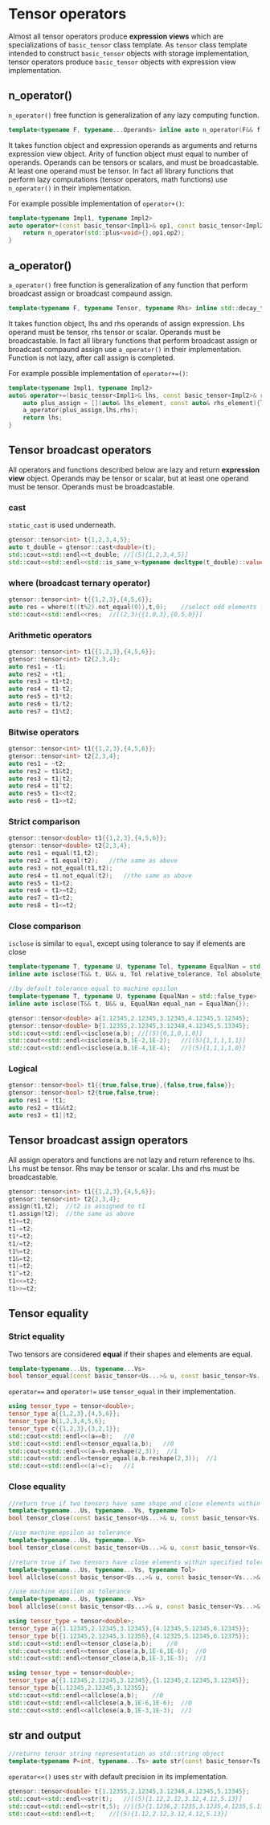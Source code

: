 # Tensor operators

Almost all tensor operators produce **expression views** which are specializations of `basic_tensor` class template.
As `tensor` class template intended to construct `basic_tensor` objects with storage implementation,
tensor operators produce `basic_tensor` objects with expression view implementation.

## n_operator()

`n_operator()` free function is generalization of any lazy computing function.

```cpp
template<typename F, typename...Operands> inline auto n_operator(F&& f, Operands&&...operands);
```

It takes function object and expression operands as arguments and returns expression view object.
Arity of function object must equal to number of operands.
Operands can be tensors or scalars, and must be broadcastable. At least one operand must be tensor.
In fact all library functions that perform lazy computations (tensor operators, math functions) use `n_operator()` in their implementation.

For example possible implementation of `operator+()`:

```cpp
template<typename Impl1, typename Impl2>
auto operator+(const basic_tensor<Impl1>& op1, const basic_tensor<Impl2>& op2){
    return n_operator(std::plus<void>{},op1,op2);
}
```

## a_operator()

`a_operator()` free function is generalization of any function that perform broadcast assign or broadcast compaund assign.

```cpp
template<typename F, typename Tensor, typename Rhs> inline std::decay_t<Tensor>& a_operator(F&& f, Tensor&& lhs, Rhs&& rhs);
```

It takes function object, lhs and rhs operands of assign expression.
Lhs operand must be tensor, rhs tensor or scalar.
Operands must be broadcastable.
In fact all library functions that perform broadcast assign or broadcast compaund assign use `a_operator()` in their implementation.
Function is not lazy, after call assign is completed.

For example possible implementation of `operator+=()`:

```cpp
template<typename Impl1, typename Impl2>
auto& operator+=(basic_tensor<Impl1>& lhs, const basic_tensor<Impl2>& rhs){
    auto plus_assign = [](auto& lhs_element, const auto& rhs_element){lhs_element += rhs_element;};
    a_operator(plus_assign,lhs,rhs);
    return lhs;
}
```

## Tensor broadcast operators

All operators and functions described below are lazy and return **expression view** object.
Operands may be tensor or scalar, but at least one operand must be tensor.
Operands must be broadcastable.

### cast

`static_cast` is used underneath.

```cpp
gtensor::tensor<int> t{1,2,3,4,5};
auto t_double = gtensor::cast<double>(t);
std::cout<<std::endl<<t_double; //[(5){1,2,3,4,5}]
std::cout<<std::endl<<std::is_same_v<typename decltype(t_double)::value_type,double>;   //1
```

### where (broadcast ternary operator)

```cpp
gtensor::tensor<int> t{{1,2,3},{4,5,6}};
auto res = where(t((t%2).not_equal(0)),t,0);    //select odd elements from t and select zero for even
std::cout<<std::endl<<res;  //[(2,3){{1,0,3},{0,5,0}}]
```

### Arithmetic operators

```cpp
gtensor::tensor<int> t1{{1,2,3},{4,5,6}};
gtensor::tensor<int> t2{2,3,4};
auto res1 = -t1;
auto res2 = +t1;
auto res3 = t1+t2;
auto res4 = t1-t2;
auto res5 = t1*t2;
auto res6 = t1/t2;
auto res7 = t1%t2;
```

### Bitwise operators

```cpp
gtensor::tensor<int> t1{{1,2,3},{4,5,6}};
gtensor::tensor<int> t2{2,3,4};
auto res1 = ~t2;
auto res2 = t1&t2;
auto res3 = t1|t2;
auto res4 = t1^t2;
auto res5 = t1<<t2;
auto res6 = t1>>t2;
```

### Strict comparison

```cpp
gtensor::tensor<double> t1{{1,2,3},{4,5,6}};
gtensor::tensor<double> t2{2,3,4};
auto res1 = equal(t1,t2);
auto res2 = t1.equal(t2);   //the same as above
auto res3 = not_equal(t1,t2);
auto res4 = t1.not_equal(t2);   //the same as above
auto res5 = t1>t2;
auto res6 = t1>=t2;
auto res7 = t1<t2;
auto res8 = t1<=t2;
```

### Close comparison

`isclose` is similar to `equal`, except using tolerance to say if elements are close

```cpp
template<typename T, typename U, typename Tol, typename EqualNan = std::false_type>
inline auto isclose(T&& t, U&& u, Tol relative_tolerance, Tol absolute_tolerance, EqualNan equal_nan = EqualNan{});

//by default tolerance equal to machine epsilon
template<typename T, typename U, typename EqualNan = std::false_type>
inline auto isclose(T&& t, U&& u, EqualNan equal_nan = EqualNan{});
```

```cpp
gtensor::tensor<double> a{1.12345,2.12345,3.12345,4.12345,5.12345};
gtensor::tensor<double> b{1.12355,2.12345,3.12348,4.12345,5.13345};
std::cout<<std::endl<<isclose(a,b); //[(5){0,1,0,1,0}]
std::cout<<std::endl<<isclose(a,b,1E-2,1E-2);   //[(5){1,1,1,1,1}]
std::cout<<std::endl<<isclose(a,b,1E-4,1E-4);   //[(5){1,1,1,1,0}]
```

### Logical

```cpp
gtensor::tensor<bool> t1{{true,false,true},{false,true,false}};
gtensor::tensor<bool> t2{true,false,true};
auto res1 = !t1;
auto res2 = t1&&t2;
auto res3 = t1||t2;
```

## Tensor broadcast assign operators

All assign operators and functions are not lazy and return reference to lhs.
Lhs must be tensor. Rhs may be tensor or scalar.
Lhs and rhs must be broadcastable.

```cpp
gtensor::tensor<int> t1{{1,2,3},{4,5,6}};
gtensor::tensor<int> t2{2,3,4};
assign(t1,t2);  //t2 is assigned to t1
t1.assign(t2);  //the same as above
t1+=t2;
t1-=t2;
t1*=t2;
t1/=t2;
t1%=t2;
t1&=t2;
t1|=t2;
t1^=t2;
t1<<=t2;
t1>>=t2;
```

## Tensor equality

### Strict equality

Two tensors are considered **equal** if their shapes and elements are equal.

```cpp
template<typename...Us, typename...Vs>
bool tensor_equal(const basic_tensor<Us...>& u, const basic_tensor<Vs...>& v, bool equal_nan = false);
```

`operator==` and `operator!=` use `tensor_equal` in their implementation.

```cpp
using tensor_type = tensor<double>;
tensor_type a{{1,2,3},{4,5,6}};
tensor_type b{1,2,3,4,5,6};
tensor_type c{{1,2,3},{3,2,1}};
std::cout<<std::endl<<(a==b);   //0
std::cout<<std::endl<<tensor_equal(a,b);   //0
std::cout<<std::endl<<(a==b.reshape(2,3));  //1
std::cout<<std::endl<<tensor_equal(a,b.reshape(2,3));  //1
std::cout<<std::endl<<(a!=c);   //1
```

### Close equality

```cpp
//return true if two tensors have same shape and close elements within specified tolerance
template<typename...Us, typename...Vs, typename Tol>
bool tensor_close(const basic_tensor<Us...>& u, const basic_tensor<Vs...>& v, Tol relative_tolerance, Tol absolute_tolerance, bool equal_nan = false);

//use machine epsilon as tolerance
template<typename...Us, typename...Vs>
bool tensor_close(const basic_tensor<Us...>& u, const basic_tensor<Vs...>& v, bool equal_nan = false);

//return true if two tensors have close elements within specified tolerance, shapes may not be equal, but must broadcast
template<typename...Us, typename...Vs, typename Tol>
bool allclose(const basic_tensor<Us...>& u, const basic_tensor<Vs...>& v, Tol relative_tolerance, Tol absolute_tolerance, bool equal_nan = false);

//use machine epsilon as tolerance
template<typename...Us, typename...Vs>
bool allclose(const basic_tensor<Us...>& u, const basic_tensor<Vs...>& v, bool equal_nan = false)
```

```cpp
using tensor_type = tensor<double>;
tensor_type a{{1.12345,2.12345,3.12345},{4.12345,5.12345,6.12345}};
tensor_type b{{1.12345,2.12345,3.12355},{4.12325,5.12345,6.12375}};
std::cout<<std::endl<<tensor_close(a,b);    //0
std::cout<<std::endl<<tensor_close(a,b,1E-6,1E-6);  //0
std::cout<<std::endl<<tensor_close(a,b,1E-3,1E-3);  //1
```

```cpp
using tensor_type = tensor<double>;
tensor_type a{{1.12345,2.12345,3.12345},{1.12345,2.12345,3.12345}};
tensor_type b{1.12345,2.12345,3.12355};
std::cout<<std::endl<<allclose(a,b);    //0
std::cout<<std::endl<<allclose(a,b,1E-6,1E-6);  //0
std::cout<<std::endl<<allclose(a,b,1E-3,1E-3);  //1
```

## str and output

```cpp
//returns tensor string representation as std::string object
template<typename P=int, typename...Ts> auto str(const basic_tensor<Ts...>& t, const P& precision=3);
```

`operator<<()` uses `str` with default precision in its implementation.

```cpp
gtensor::tensor<double> t{1.12355,2.12345,3.12348,4.12345,5.13345};
std::cout<<std::endl<<str(t);   //[(5){1.12,2.12,3.12,4.12,5.13}]
std::cout<<std::endl<<str(t,5); //[(5){1.1236,2.1235,3.1235,4.1235,5.1334}]
std::cout<<std::endl<<t;    //[(5){1.12,2.12,3.12,4.12,5.13}]
```
